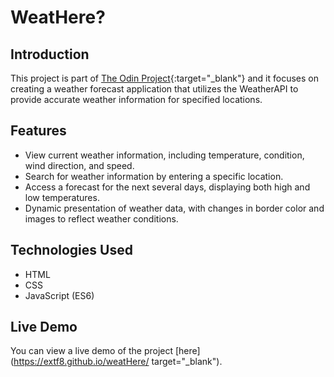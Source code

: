 # WeatHere?

## Introduction
This project is part of [The Odin Project](https://www.theodinproject.com/lessons/node-path-javascript-weather-app){:target="_blank"} and it focuses on creating a weather forecast application that utilizes the WeatherAPI to provide accurate weather information for specified locations.

## Features
- View current weather information, including temperature, condition, wind direction, and speed.
- Search for weather information by entering a specific location.
- Access a forecast for the next several days, displaying both high and low temperatures.
- Dynamic presentation of weather data, with changes in border color and images to reflect weather conditions.

## Technologies Used
- HTML
- CSS
- JavaScript (ES6)

## Live Demo
You can view a live demo of the project [here](https://extf8.github.io/weatHere/ target="_blank").
